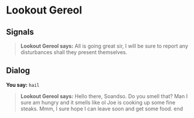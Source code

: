 # Lookout Gereol
## Signals

>**Lookout Gereol says:** All is going great sir, I will be sure to report any disturbances shall they present themselves.
## Dialog

**You say:** `hail`



>**Lookout Gereol says:** Hello there, Soandso. Do you smell that? Man I sure am hungry and it smells like ol Joe is cooking up some fine steaks. Mmm, I sure hope I can leave soon and get some food.
end
